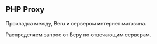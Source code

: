 ## PHP Proxy

Прокладка между, Beru и сервером интернет магазина.

Распределяем запрос от Беру по отвечающим серверам.